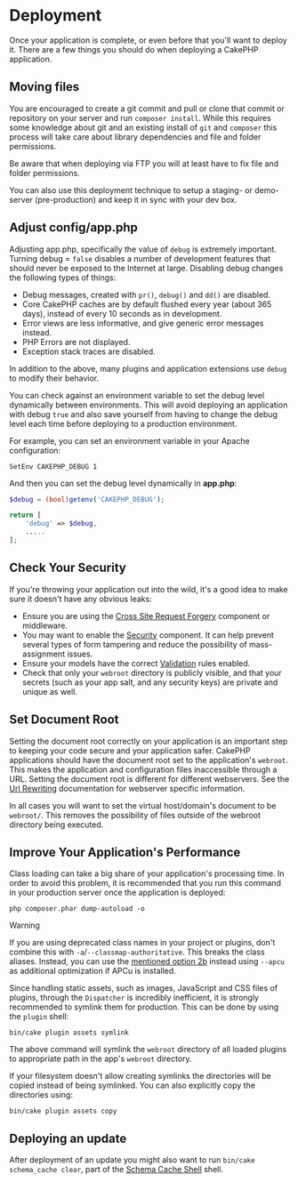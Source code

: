 # Deployment

Once your application is complete, or even before that you'll want to deploy it.
There are a few things you should do when deploying a CakePHP application.

## Moving files

You are encouraged to create a git commit and pull or clone that commit or
repository on your server and run `composer install`.
While this requires some knowledge about git and an existing install of `git`
and `composer` this process will take care about library dependencies and file
and folder permissions.

Be aware that when deploying via FTP you will at least have to fix file and
folder permissions.

You can also use this deployment technique to setup a staging- or demo-server
(pre-production) and keep it in sync with your dev box.

## Adjust config/app.php

Adjusting app.php, specifically the value of `debug` is extremely important.
Turning debug = `false` disables a number of development features that should
never be exposed to the Internet at large. Disabling debug changes the following
types of things:

- Debug messages, created with `pr()`, `debug()` and `dd()` are
  disabled.
- Core CakePHP caches are by default flushed every year (about 365 days), instead of every
  10 seconds as in development.
- Error views are less informative, and give generic error messages instead.
- PHP Errors are not displayed.
- Exception stack traces are disabled.

In addition to the above, many plugins and application extensions use `debug`
to modify their behavior.

You can check against an environment variable to set the debug level dynamically
between environments. This will avoid deploying an application with debug
`true` and also save yourself from having to change the debug level each time
before deploying to a production environment.

For example, you can set an environment variable in your Apache configuration:

    SetEnv CAKEPHP_DEBUG 1

And then you can set the debug level dynamically in **app.php**:

``` php
$debug = (bool)getenv('CAKEPHP_DEBUG');

return [
    'debug' => $debug,
    .....
];
```

## Check Your Security

If you're throwing your application out into the wild, it's a good idea to make
sure it doesn't have any obvious leaks:

- Ensure you are using the [Cross Site Request Forgery](controllers/components/csrf.md) component or middleware.
- You may want to enable the [Security](controllers/components/security.md) component.
  It can help prevent several types of form tampering and reduce the possibility
  of mass-assignment issues.
- Ensure your models have the correct [Validation](core-libraries/validation.md) rules
  enabled.
- Check that only your `webroot` directory is publicly visible, and that your
  secrets (such as your app salt, and any security keys) are private and unique
  as well.

## Set Document Root

Setting the document root correctly on your application is an important step to
keeping your code secure and your application safer. CakePHP applications
should have the document root set to the application's `webroot`. This
makes the application and configuration files inaccessible through a URL.
Setting the document root is different for different webservers. See the
[Url Rewriting](installation.md#url-rewriting) documentation for webserver specific
information.

In all cases you will want to set the virtual host/domain's document to be
`webroot/`. This removes the possibility of files outside of the webroot
directory being executed.

## Improve Your Application's Performance

Class loading can take a big share of your application's processing time.
In order to avoid this problem, it is recommended that you run this command in
your production server once the application is deployed:

    php composer.phar dump-autoload -o

> [!WARNING]
> If you are using deprecated class names in your project or plugins, don't
> combine this with `-a`/`--classmap-authoritative`. This breaks the class aliases.
> Instead, you can use the [mentioned option 2b](https://getcomposer.org/doc/articles/autoloader-optimization.md#optimization-level-2-b-apcu-cache) instead
> using `--apcu` as additional optimization if APCu is installed.

Since handling static assets, such as images, JavaScript and CSS files of
plugins, through the `Dispatcher` is incredibly inefficient, it is strongly
recommended to symlink them for production. This can be done by using
the `plugin` shell:

    bin/cake plugin assets symlink

The above command will symlink the `webroot` directory of all loaded plugins
to appropriate path in the app's `webroot` directory.

If your filesystem doesn't allow creating symlinks the directories will be
copied instead of being symlinked. You can also explicitly copy the directories
using:

    bin/cake plugin assets copy

## Deploying an update

After deployment of an update you might also want to run `bin/cake schema_cache clear`, part of the [Schema Cache Shell](console-and-shells/schema-cache.md) shell.
